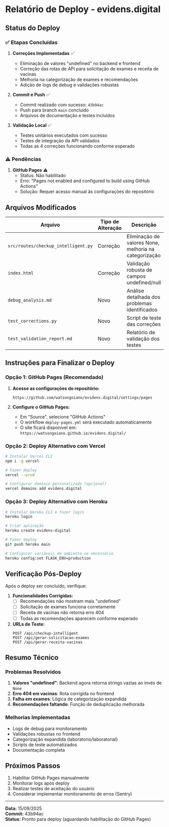 # Relatório de Deploy - evidens.digital

## Status do Deploy

### ✅ Etapas Concluídas

1. **Correções Implementadas** ✅
   - Eliminação de valores "undefined" no backend e frontend
   - Correção das rotas de API para solicitação de exames e receita de vacinas
   - Melhoria na categorização de exames e recomendações
   - Adição de logs de debug e validações robustas

2. **Commit e Push** ✅
   - Commit realizado com sucesso: `43b94ac`
   - Push para branch `main` concluído
   - Arquivos de documentação e testes incluídos

3. **Validação Local** ✅
   - Testes unitários executados com sucesso
   - Testes de integração da API validados
   - Todas as 4 correções funcionando conforme esperado

### ⚠️ Pendências

1. **GitHub Pages** ⚠️
   - Status: Não habilitado
   - Erro: "Pages not enabled and configured to build using GitHub Actions"
   - Solução: Requer acesso manual às configurações do repositório

## Arquivos Modificados

| Arquivo | Tipo de Alteração | Descrição |
|---------|-------------------|-----------|
| `src/routes/checkup_intelligent.py` | Correção | Eliminação de valores None, melhoria na categorização |
| `index.html` | Correção | Validação robusta de campos undefined/null |
| `debug_analysis.md` | Novo | Análise detalhada dos problemas identificados |
| `test_corrections.py` | Novo | Script de teste das correções |
| `test_validation_report.md` | Novo | Relatório de validação dos testes |

## Instruções para Finalizar o Deploy

### Opção 1: GitHub Pages (Recomendado)

1. **Acesse as configurações do repositório:**
   ```
   https://github.com/watsongoiano/evidens.digital/settings/pages
   ```

2. **Configure o GitHub Pages:**
   - Em "Source", selecione "GitHub Actions"
   - O workflow `deploy-pages.yml` será executado automaticamente
   - O site ficará disponível em: `https://watsongoiano.github.io/evidens.digital/`

### Opção 2: Deploy Alternativo com Vercel

```bash
# Instalar Vercel CLI
npm i -g vercel

# Fazer deploy
vercel --prod

# Configurar domínio personalizado (opcional)
vercel domains add evidens.digital
```

### Opção 3: Deploy Alternativo com Heroku

```bash
# Instalar Heroku CLI e fazer login
heroku login

# Criar aplicação
heroku create evidens-digital

# Fazer deploy
git push heroku main

# Configurar variáveis de ambiente se necessário
heroku config:set FLASK_ENV=production
```

## Verificação Pós-Deploy

Após o deploy ser concluído, verifique:

1. **Funcionalidades Corrigidas:**
   - [ ] Recomendações não mostram mais "undefined"
   - [ ] Solicitação de exames funciona corretamente
   - [ ] Receita de vacinas não retorna erro 404
   - [ ] Todas as recomendações aparecem conforme esperado

2. **URLs de Teste:**
   ```
   POST /api/checkup-intelligent
   POST /api/gerar-solicitacao-exames
   POST /api/gerar-receita-vacinas
   ```

## Resumo Técnico

### Problemas Resolvidos

1. **Valores "undefined"**: Backend agora retorna strings vazias ao invés de `None`
2. **Erro 404 em vacinas**: Rota corrigida no frontend
3. **Falha em exames**: Lógica de categorização expandida
4. **Recomendações faltando**: Função de deduplicação melhorada

### Melhorias Implementadas

- Logs de debug para monitoramento
- Validações robustas no frontend
- Categorização expandida (laboratorio/laboratorial)
- Scripts de teste automatizados
- Documentação completa

## Próximos Passos

1. Habilitar GitHub Pages manualmente
2. Monitorar logs após deploy
3. Realizar testes de aceitação do usuário
4. Considerar implementar monitoramento de erros (Sentry)

---

**Data:** 15/09/2025  
**Commit:** 43b94ac  
**Status:** Pronto para deploy (aguardando habilitação do GitHub Pages)
